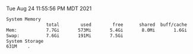 Tue Aug 24 11:55:56 PM MDT 2021
```bash
System Memory
               total        used        free      shared  buff/cache   available
Mem:           7.7Gi       573Mi       5.4Gi       8.0Mi       1.6Gi       6.7Gi
Swap:          7.6Gi       191Mi       7.5Gi
System Storage
631M	.
```
```bash
